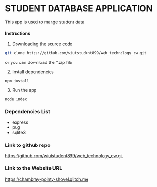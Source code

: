 # STUDENT DATABASE APPLICATION

This app is used to mange student data

#### Instructions

1. Downloading the source code

```bash
git clone https://github.com/wiutstudent899/web_technology_cw.git
```

or you can download the \*.zip file

2. Install dependencies

```bash
npm install
```

3. Run the app

```bash
node index
```

### Dependencies List

- express
- pug
- sqlite3

### Link to github repo
https://github.com/wiutstudent899/web_technology_cw.git

### Link to the Website URL
https://chambray-pointy-shovel.glitch.me

